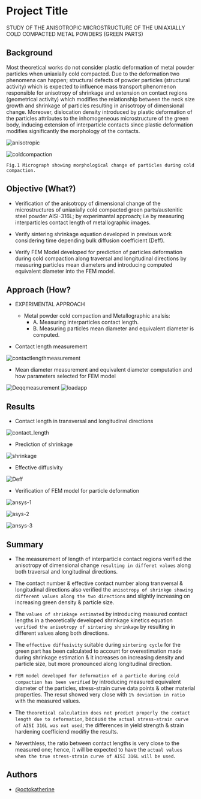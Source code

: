 

# Project Title
STUDY OF THE ANISOTROPIC MICROSTRUCTURE OF THE UNIAXIALLY COLD COMPACTED METAL POWDERS (GREEN PARTS)
## Background
Most theoretical works do not consider plastic deformation of metal powder particles when uniaxially cold compacted. 
Due to the deformation two phenomena can happen; structural defects of powder particles (structural activity) which is expected to influence mass transport phenomenon responsible for anisotropy of shrinkage and extension on contact regions (geometrical activity) which modifies the relationship between the neck size growth and shrinkage of particles resulting in anisotropy of dimensional change.
Moreover, dislocation density introduced by plastic deformation of the particles attributes to the inhomogeneous microstructure of the green body, inducing 
extension of interparticle contacts since plastic deformation modifies significantly the morphology of the contacts.


 ![anisotropic](https://user-images.githubusercontent.com/84547558/224463187-c3cc9a14-fafd-405b-90de-b12b18b4c54d.png)
 
 
 ![coldcompaction](https://user-images.githubusercontent.com/84547558/224465082-60a02c59-aea5-4381-b6c9-db2de0404387.png)
 
    Fig.1 Micrograph showing morphological change of particles during cold compaction.
## Objective (What?)
-  Verification of the anisotropy of dimensional change of the microstructures of uniaxially cold compacted green parts/austenitic steel powder AISI-316L; by experimantal approach; i.e by measuring interparticles contact length of metallographic images.
    
-  Verify sintering shrinkage equation developed in previous work considering time depending bulk diffusion coefficient (Deff).

-  Verify FEM Model developed for prediction of particles deformation during cold compaction along traversal and longitudinal directions by measuring particles mean diameters and introducing computed equivalent diameter into the FEM model.

## Approach (How?
-  EXPERIMENTAL APPROACH
   -  Metal powder cold compaction and Metallographic analsis:
      -  A. Measuring interparticles contact length.
      -  B. Measuring particles mean diameter and equivalent diameter is computed.

-  Contact length measurement

![contactlengthmeasurement](https://user-images.githubusercontent.com/84547558/224465971-fa1b1994-f17d-4d85-a448-c4b3373fb8bd.png)

-  Mean diameter measurement and equivalent diameter computation and how parameters selected for FEM model

![Deqqmeasurement](https://user-images.githubusercontent.com/84547558/224466043-b7059765-e83e-45f8-a74b-b824b4eae41b.png)
![loadapp](https://user-images.githubusercontent.com/84547558/224466099-5bda6e5c-1cd2-46d0-a66a-4f22a5d39240.png)


## Results

-  Contact length in transversal and longitudinal directions

![contact_length](https://user-images.githubusercontent.com/84547558/224477884-3d3b6d42-c1fe-4843-af72-b1613a96243b.png)

-  Prediction of shrinkage

![shrinkage](https://user-images.githubusercontent.com/84547558/224478208-c4edbbf0-c95c-41f2-8f44-33e839eb5c9f.png)

-  Effective diffusivity

![Deff](https://user-images.githubusercontent.com/84547558/224478837-abd5fa61-d71a-40fe-a908-49c85f66c57f.png)


-  Verification of FEM model for particle deformation

![ansys-1](https://user-images.githubusercontent.com/84547558/224478853-39778df7-8ec7-4cfb-8074-2cf759cda529.png)

![asys-2](https://user-images.githubusercontent.com/84547558/224478860-ea2ca3d8-3a7b-4c9c-b573-d153f9e3a09e.png)

![ansys-3](https://user-images.githubusercontent.com/84547558/224478863-96692563-a113-4746-87de-241f1ffcd105.png)

## Summary
  -  The measurement of length of interparticle contact regions verified the anisotropy of dimensional
change `resulting in differet values` along both traversal and longitudinal directions.
  -  The contact number & effective contact number along transversal & longitudinal directions also
verified the `anisotropy of shrinkge showing different values along the two directions` and slightly
increasing on increasing green density & particle size.
  -  The `values of shrinkage estimated` by introducing measured contact lengths in a theoretically
developed shrinkage kinetics equation `verified the anisotropy of sintering shrinkage` by resulting
in different values along both directions.
  -  The `effective diffusivity` suitable during `sintering cycle` for the green part has been calculated to
account for overestimation made during shrinkage estimation & it increases on increasing density
and particle size, but more pronounced along longitudinal direction.

  -  `FEM model developed for deformation of a particle during cold compaction has been verified` by
introducing measured equivalent diameter of the particles, stress-strain curve data points & other
material properties. The resut showed very close with `1% deviation in ratio` with the measured
values.

  -  The `theoretical calculation does not predict properly the contact length due to deformation`,
because `the actual stress-strain curve of AISI 316L was not used`; the differences in yield strength &
strain hardening coefficiend modifiy the results.

  -  Neverthless, the ratio between contact lengths is very close to the measured one; hence, it will be
expected to have the `actual values when the true stress-strain curve of AISI 316L will be used`.

## Authors

- [@octokatherine](https://www.github.com/octokatherine)

